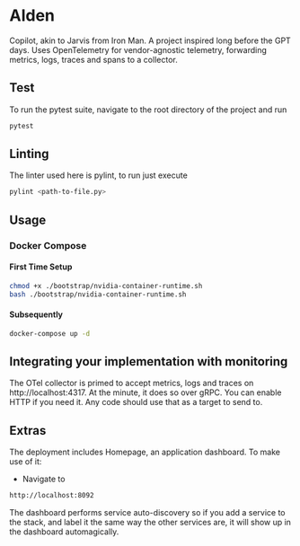 # AIden

Copilot, akin to Jarvis from Iron Man. A project inspired long before the GPT days. Uses OpenTelemetry for vendor-agnostic telemetry, forwarding metrics, logs, traces and spans to a collector.

## Test

To run the pytest suite, navigate to the root directory of the project and run 

```bash
pytest
```

## Linting

The linter used here is pylint, to run just execute

```bash
pylint <path-to-file.py>
```
## Usage

### Docker Compose

#### First Time Setup
```bash
chmod +x ./bootstrap/nvidia-container-runtime.sh
bash ./bootstrap/nvidia-container-runtime.sh
```

#### Subsequently
```bash
docker-compose up -d
```
## Integrating your implementation with monitoring

The OTel collector is primed to accept metrics, logs and traces on http://localhost:4317. At the minute, it does so over gRPC. You can enable HTTP if you need it. Any code should use that as a target to send to.

## Extras

The deployment includes Homepage, an application dashboard. To make use of it:

 - Navigate to
```bash
http://localhost:8092
```
The dashboard performs service auto-discovery so if you add a service to the stack, and label it the same way the other services are, it will show up in the dashboard automagically.

